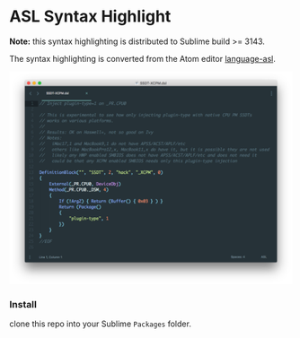 # ASL Syntax Highlight

**Note:** this syntax highlighting is distributed to Sublime build >= 3143.

The syntax highlighting is converted from the Atom editor [language-asl](https://github.com/sebadur/language-asl).

![screenshot](screenshot.png)

### Install

clone this repo into your Sublime `Packages` folder.
